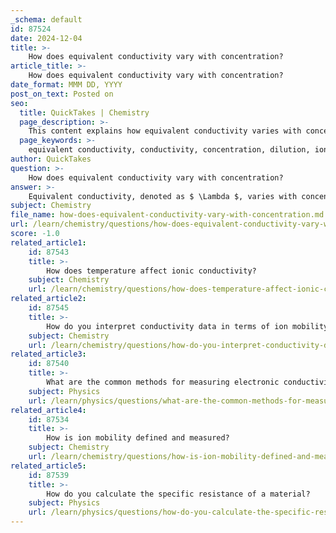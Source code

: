 ```yaml
---
_schema: default
id: 87524
date: 2024-12-04
title: >-
    How does equivalent conductivity vary with concentration?
article_title: >-
    How does equivalent conductivity vary with concentration?
date_format: MMM DD, YYYY
post_on_text: Posted on
seo:
  title: QuickTakes | Chemistry
  page_description: >-
    This content explains how equivalent conductivity varies with concentration, highlighting the effects of dilution, ion mobility, and relevant equations.
  page_keywords: >-
    equivalent conductivity, conductivity, concentration, dilution, ionic mobility, electrolyte, Debye-Hckel-Onsager equation, molar conductivity, ionization, strong electrolytes, weak electrolytes
author: QuickTakes
question: >-
    How does equivalent conductivity vary with concentration?
answer: >-
    Equivalent conductivity, denoted as $ \Lambda $, varies with concentration in a manner that is influenced by the nature of the electrolyte and the degree of ionization. As concentration decreases (or as the solution is diluted), the equivalent conductivity generally increases. This relationship can be understood through several key points:\n\n1. **Definition of Equivalent Conductivity**: Equivalent conductivity is defined as the conductivity of a solution divided by the concentration of the electrolyte in equivalents per liter. Mathematically, it can be expressed as:\n   $$\n   \Lambda = \frac{\kappa}{c}\n   $$\n   where $ \kappa $ is the specific conductance and $ c $ is the concentration in equivalents per liter.\n\n2. **Effect of Dilution**: As the concentration of an electrolyte solution decreases, the number of ions per unit volume also decreases. However, the mobility of the ions increases in very dilute solutions, leading to an increase in equivalent conductivity. This is because, at lower concentrations, ions have more space to move freely, reducing the interactions that can hinder their movement.\n\n3. **Debye-Hückel-Onsager Equation**: The relationship between molar conductivity ($ \Lambda_m $) and concentration can be described by the equation:\n   $$\n   \Lambda_m = \Lambda_m^\circ - A C^{1/2}\n   $$\n   where $ \Lambda_m^\circ $ is the molar conductivity at infinite dilution, $ A $ is a constant, and $ C $ is the concentration. This equation indicates that as concentration approaches zero, the molar conductivity approaches a constant value, which is the molar conductivity at infinite dilution.\n\n4. **Graphical Representation**: The variation of equivalent conductivity with concentration can be graphically represented, showing that equivalent conductivity increases with dilution. For both strong and weak electrolytes, the equivalent conductivity tends to rise as the solution is diluted.\n\n5. **Ionic Mobility**: The increase in equivalent conductivity with dilution is primarily due to the increased mobility of ions. In concentrated solutions, ions are closer together, leading to increased interactions and reduced mobility. In contrast, in dilute solutions, the reduced ion concentration allows for greater mobility, enhancing conductivity.\n\nIn summary, equivalent conductivity increases as concentration decreases due to the enhanced mobility of ions in dilute solutions, despite the lower number of ions per unit volume. This relationship is crucial for understanding the behavior of electrolytic solutions in various chemical and electrochemical contexts.
subject: Chemistry
file_name: how-does-equivalent-conductivity-vary-with-concentration.md
url: /learn/chemistry/questions/how-does-equivalent-conductivity-vary-with-concentration
score: -1.0
related_article1:
    id: 87543
    title: >-
        How does temperature affect ionic conductivity?
    subject: Chemistry
    url: /learn/chemistry/questions/how-does-temperature-affect-ionic-conductivity
related_article2:
    id: 87545
    title: >-
        How do you interpret conductivity data in terms of ion mobility and transport numbers?
    subject: Chemistry
    url: /learn/chemistry/questions/how-do-you-interpret-conductivity-data-in-terms-of-ion-mobility-and-transport-numbers
related_article3:
    id: 87540
    title: >-
        What are the common methods for measuring electronic conductivity?
    subject: Physics
    url: /learn/physics/questions/what-are-the-common-methods-for-measuring-electronic-conductivity
related_article4:
    id: 87534
    title: >-
        How is ion mobility defined and measured?
    subject: Chemistry
    url: /learn/chemistry/questions/how-is-ion-mobility-defined-and-measured
related_article5:
    id: 87539
    title: >-
        How do you calculate the specific resistance of a material?
    subject: Physics
    url: /learn/physics/questions/how-do-you-calculate-the-specific-resistance-of-a-material
---
```


&nbsp;